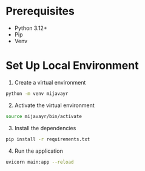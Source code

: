 # Prerequisites
- Python 3.12+
- Pip
- Venv

# Set Up Local Environment

1. Create a virtual environment

```bash
python -m venv mijavayr
```

2. Activate the virtual environment

```bash
source mijavayr/bin/activate
```

3. Install the dependencies

```bash
pip install -r requirements.txt
```

4. Run the application

```bash
uvicorn main:app --reload
```